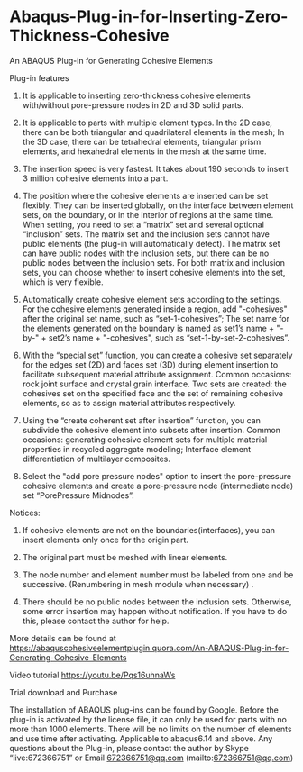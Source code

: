 # Abaqus-Plug-in-for-Inserting-Zero-Thickness-Cohesive

An ABAQUS Plug-in for Generating Cohesive Elements

Plug-in features
1. It is applicable to inserting zero-thickness cohesive elements with/without pore-pressure nodes in 2D and 3D solid parts.

2. It is applicable to parts with multiple element types. In the 2D case, there can be both triangular and quadrilateral elements in the mesh; In the 3D case, there can be tetrahedral elements, triangular prism elements, and hexahedral elements in the mesh at the same time.

3. The insertion speed is very fastest. It takes about 190 seconds to insert 3 million cohesive elements into a part.

4. The position where the cohesive elements are inserted can be set flexibly. They can be inserted globally, on the interface between element sets, on the boundary, or in the interior of regions at the same time. When setting, you need to set a “matrix” set and several optional “inclusion” sets. The matrix set and the inclusion sets cannot have public elements (the plug-in will automatically detect). The matrix set can have public nodes with the inclusion sets, but there can be no public nodes between the inclusion sets. For both matrix and inclusion sets, you can choose whether to insert cohesive elements into the set, which is very flexible.

5. Automatically create cohesive element sets according to the settings. For the cohesive elements generated inside a region, add "-cohesives" after the original set name, such as “set-1-cohesives”; The set name for the elements generated on the boundary is named as set1’s name + "-by-" + set2’s name + "-cohesives", such as “set-1-by-set-2-cohesives”.

6. With the “special set” function, you can create a cohesive set separately for the edges set (2D) and faces set (3D) during element insertion to facilitate subsequent material attribute assignment. Common occasions: rock joint surface and crystal grain interface. Two sets are created: the cohesives set on the specified face and the set of remaining cohesive elements, so as to assign material attributes respectively.

7. Using the “create coherent set after insertion” function, you can subdivide the cohesive element into subsets after insertion. Common occasions: generating cohesive element sets for multiple material properties in recycled aggregate modeling; Interface element differentiation of multilayer composites.

8. Select the "add pore pressure nodes" option to insert the pore-pressure cohesive elements and create a pore-pressure node (intermediate node) set “PorePressure Midnodes”.

Notices: 
1. If cohesive elements are not on the boundaries(interfaces), you can insert elements only once for the origin part.

2. The original part must be meshed with linear elements.

3. The node number and element number must be labeled  from one and be successive. (Renumbering in mesh module when necessary) .

4. There should be no public nodes between the inclusion sets. Otherwise, some error insertion may happen without notification. If you have to do this, please contact the author for help.


More details can be found at 
https://abaquscohesiveelementplugin.quora.com/An-ABAQUS-Plug-in-for-Generating-Cohesive-Elements

Video tutorial
https://youtu.be/Pqs16uhnaWs

Trial download and Purchase

The installation of ABAQUS plug-ins can be found by Google. Before the plug-in is activated by the license file, it can only be used for parts with no more than 1000 elements. There will be no limits on the number of elements and use time after activating.
Applicable to abaqus6.14 and above.
Any questions about the Plug-in, please contact the author by Skype “live:672366751”
or Email 672366751@qq.com (mailto:672366751@qq.com)
